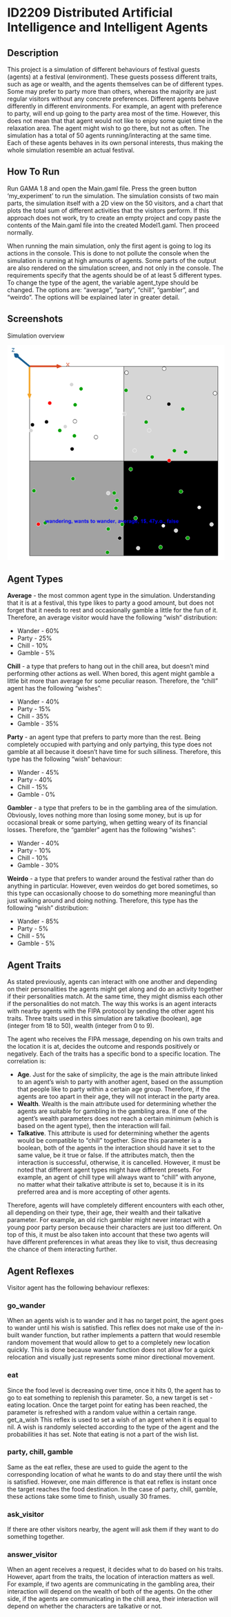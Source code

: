 # ID2209 Distributed Artificial Intelligence and Intelligent Agents

## Description

This project is a simulation of different behaviours of festival guests (agents) at a festival (environment). These guests possess different traits, such as age or wealth, and the agents themselves can be of different types. Some may prefer to party more than others, whereas the majority are just regular visitors without any concrete preferences. Different agents behave differently in different environments. For example, an agent with preference to party, will end up going to the party area most of the time. However, this does not mean that that agent would not like to enjoy some quiet time in the relaxation area. The agent might wish to go there, but not as often. The simulation has a total of 50 agents running/interacting at the same time. Each of these agents behaves in its own personal interests, thus making the whole simulation resemble an actual festival.

## How To Run

Run GAMA 1.8 and open the Main.gaml file. Press the green button ‘my_experiment’ to run the simulation. The simulation consists of two main parts, the simulation itself with a 2D view on the 50 visitors, and a chart that plots the total sum of different activities that the visitors perform. If this approach does not work, try to create an empty project and copy paste the contents of the Main.gaml file into the created Model1.gaml. Then proceed normally.

When running the main simulation, only the first agent is going to log its actions in the console. This is done to not pollute the console when the simulation is running at high amounts of agents. Some parts of the output are also rendered on the simulation screen, and not only in the console. The requirements specify that the agents should be of at least 5 different types. To change the type of the agent, the variable agent_type should be changed. The options are: “average”, “party”, “chill”, “gambler”, and “weirdo”. The options will be explained later in greater detail.

## Screenshots

Simulation overview

![alt text](./img/screen_1.png "A screenshot of the simulation")

## Agent Types

**Average** - the most common agent type in the simulation. Understanding that it is at a festival, this type likes to party a good amount, but does not forget that it needs to rest and occasionally gamble a little for the fun of it. Therefore, an average visitor would have the following “wish” distribution:
- Wander - 60%
- Party - 25%
- Chill - 10%
- Gamble - 5%

**Chill** - a type that prefers to hang out in the chill area, but doesn’t mind performing other actions as well. When bored, this agent might gamble a little bit more than average for some peculiar reason. Therefore, the “chill” agent has the following “wishes”:
- Wander - 40%
- Party - 15%
- Chill - 35%
- Gamble - 35%

**Party** - an agent type that prefers to party more than the rest. Being completely occupied with partying and only partying, this type does not gamble at all because it doesn’t have time for such silliness. Therefore, this type has the following “wish” behaviour:
- Wander - 45%
- Party - 40%
- Chill - 15%
- Gamble - 0%


**Gambler** - a type that prefers to be in the gambling area of the simulation. Obviously, loves nothing more than losing some money, but is up for occasional break or some partying, when getting weary of its financial losses. Therefore, the “gambler” agent has the following “wishes”:
- Wander - 40%
- Party - 10%
- Chill - 10%
- Gamble - 30%

**Weirdo** - a type that prefers to wander around the festival rather than do anything in particular. However, even weirdos do get bored sometimes, so this type can occasionally choose to do something more meaningful than just walking around and doing nothing. Therefore, this type has the following “wish” distribution:
- Wander - 85%
- Party - 5%
- Chill - 5%
- Gamble - 5%


## Agent Traits

As stated previously, agents can interact with one another and depending on their personalities the agents might get along and do an activity together if their personalities match. At the same time, they might dismiss each other if the personalities do not match. The way this works is an agent interacts with nearby agents with the FIPA protocol by sending the other agent his traits. Three traits used in this simulation are talkative (boolean), age (integer from 18 to 50), wealth (integer from 0 to 9).

The agent who receives the FIPA message, depending on his own traits and the location it is at, decides the outcome and responds positively or negatively. Each of the traits has a specific bond to a specific location. The correlation is:
- **Age**. Just for the sake of simplicity, the age is the main attribute linked to an agent’s wish to party with another agent, based on the assumption that people like to party within a certain age group. Therefore, if the agents are too apart in their age, they will not interact in the party area.
- **Wealth**. Wealth is the main attribute used for determining whether the agents are suitable for gambling in the gambling area. If one of the agent’s wealth parameters does not reach a certain minimum (which is based on the agent type), then the interaction will fail.
- **Talkative**. This attribute is used for determining whether the agents would be compatible to “chill” together. Since this parameter is a boolean, both of the agents in the interaction should have it set to the same value, be it true or false. If the attributes match, then the interaction is successful, otherwise, it is cancelled. However, it must be noted that different agent types might have different presets. For example, an agent of chill type will always want to “chill” with anyone, no matter what their talkative attribute is set to, because it is in its preferred area and is more accepting of other agents.

Therefore, agents will have completely different encounters with each other, all depending on their type, their age, their wealth and their talkative parameter. For example, an old rich gambler might never interact with a young poor party person because their characters are just too different. On top of this, it must be also taken into account that these two agents will have different preferences in what areas they like to visit, thus decreasing the chance of them interacting further.

## Agent Reflexes

Visitor agent has the following behaviour reflexes:
### go_wander

When an agents wish is to wander and it has no target point, the agent goes to wander until his wish is satisfied. This reflex does not make use of the in-built wander function, but rather implements a pattern that would resemble random movement that would allow to get to a completely new location quickly. This is done because wander function does not allow for a quick relocation and visually just represents some minor directional movement.
### eat

Since the food level is decreasing over time, once it hits 0, the agent has to go to eat something to replenish this parameter. So, a new target is set - eating location. Once the target point for eating has been reached, the parameter is refreshed with a random value within a certain range.
get_a_wish
This reflex is used to set a wish of an agent when it is equal to nil. A wish is randomly selected according to the type of the agent and the probabilities it has set. Note that eating is not a part of the wish list.
### party, chill, gamble
Same as the eat reflex, these are used to guide the agent to the corresponding location of what he wants to do and stay there until the wish is satisfied. However, one main difference is that eat reflex is instant once the target reaches the food destination. In the case of party, chill, gamble, these actions take some time to finish, usually 30 frames.
### ask_visitor
If there are other visitors nearby, the agent will ask them if they want to do something together.
### answer_visitor
When an agent receives a request, it decides what to do based on his traits. However, apart from the traits, the location of interaction matters as well. For example, if two agents are communicating in the gambling area, their interaction will depend on the wealth of both of the agents. On the other side, if the agents are communicating in the chill area, their interaction will depend on whether the characters are talkative or not.
